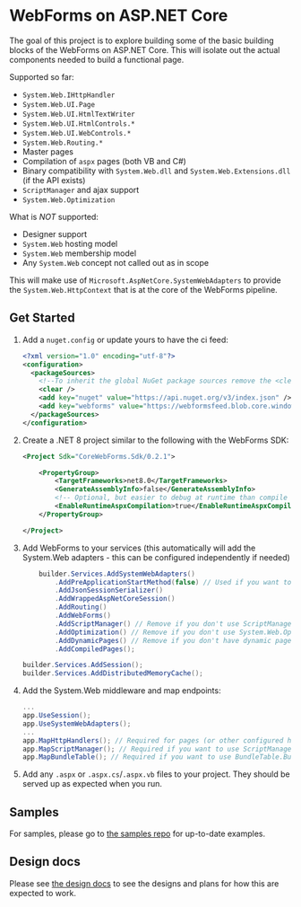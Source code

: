# WebForms on ASP.NET Core

The goal of this project is to explore building some of the basic building blocks of the WebForms on ASP.NET Core. This will isolate out the actual components needed to build a functional page.

Supported so far:

- `System.Web.IHttpHandler`
- `System.Web.UI.Page`
- `System.Web.UI.HtmlTextWriter`
- `System.Web.UI.HtmlControls.*`
- `System.Web.UI.WebControls.*`
- `System.Web.Routing.*`
- Master pages
- Compilation of `aspx` pages (both VB and C#)
- Binary compatibility with `System.Web.dll` and `System.Web.Extensions.dll` (if the API exists)
- `ScriptManager` and ajax support
- `System.Web.Optimization`

What is *NOT* supported:

- Designer support
- `System.Web` hosting model
- `System.Web` membership model
- Any `System.Web` concept not called out as in scope

This will make use of `Microsoft.AspNetCore.SystemWebAdapters` to provide the `System.Web.HttpContext` that is at the core of the WebForms pipeline.

## Get Started

1. Add a `nuget.config` or update yours to have the ci feed:

    ```xml
    <?xml version="1.0" encoding="utf-8"?>
    <configuration>
      <packageSources>
        <!--To inherit the global NuGet package sources remove the <clear/> line below -->
        <clear />
        <add key="nuget" value="https://api.nuget.org/v3/index.json" />
        <add key="webforms" value="https://webformsfeed.blob.core.windows.net/feed/index.json" />
      </packageSources>
    </configuration>
    ```

1. Create a .NET 8 project similar to the following with the WebForms SDK:

    ```xml
    <Project Sdk="CoreWebForms.Sdk/0.2.1">

        <PropertyGroup>
            <TargetFrameworks>net8.0</TargetFrameworks>
            <GenerateAssemblyInfo>false</GenerateAssemblyInfo>
            <!-- Optional, but easier to debug at runtime than compile time -->
            <EnableRuntimeAspxCompilation>true</EnableRuntimeAspxCompilation>
        </PropertyGroup>

    </Project>
    ```

1. Add WebForms to your services (this automatically will add the System.Web adapters - this can be configured independently if needed)

    ```cs
        builder.Services.AddSystemWebAdapters()
            .AddPreApplicationStartMethod(false) // Used if you want to run any pre application start methods
            .AddJsonSessionSerializer()
            .AddWrappedAspNetCoreSession()
            .AddRouting()
            .AddWebForms()
            .AddScriptManager() // Remove if you don't use ScriptManager/AJAX
            .AddOptimization() // Remove if you don't use System.Web.Optimization
            .AddDynamicPages() // Remove if you don't have dynamic pages
            .AddCompiledPages();

    builder.Services.AddSession();
    builder.Services.AddDistributedMemoryCache();
    ```

1. Add the System.Web middleware and map endpoints:

    ```cs
    ...
    app.UseSession();
    app.UseSystemWebAdapters();
    ...
    app.MapHttpHandlers(); // Required for pages (or other configured handlers)
    app.MapScriptManager(); // Required if you want to use ScriptManager
    app.MapBundleTable(); // Required if you want to use BundleTable.Bundles
    ```

1. Add any `.aspx` or `.aspx.cs`/`.aspx.vb` files to your project. They should be served up as expected when you run.

## Samples

For samples, please go to [the samples repo](https://github.com/CoreWebForms/Samples) for up-to-date examples.

## Design docs

Please see [the design docs](./docs/) to see the designs and plans for how this are expected to work.
